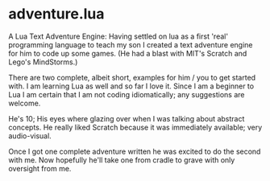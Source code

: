 adventure.lua
=============

A Lua Text Adventure Engine: Having settled on lua as a first 'real' programming language to teach my son I created a text adventure engine for him to code up some games. (He had a blast with MIT's Scratch and Lego's MindStorms.)

There are two complete, albeit short, examples for him / you to get started with. I am learning Lua as well and so far I love it. Since I am a beginner to Lua I am certain that I am not coding idiomatically; any suggestions are welcome.

He's 10; His eyes where glazing over when I was talking about abstract concepts. He really liked Scratch because it was immediately available; very audio-visual.

Once I got one complete adventure written he was excited to do the second with me. Now hopefully he'll take one from cradle to grave with only oversight from me.
